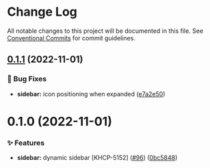 # Change Log

All notable changes to this project will be documented in this file.
See [Conventional Commits](https://conventionalcommits.org) for commit guidelines.

## [0.1.1](https://github.com/Kong/kong-ui-shared-components/compare/@kong-ui/sidebar@0.1.0...@kong-ui/sidebar@0.1.1) (2022-11-01)


### 🐛 Bug Fixes

* **sidebar:** icon positioning when expanded ([e7a2e50](https://github.com/Kong/kong-ui-shared-components/commit/e7a2e50a89620dbf3fd32ffe55931301b2942c1f))





# 0.1.0 (2022-11-01)


### ✨ Features

* **sidebar:** dynamic sidebar [KHCP-5152] ([#96](https://github.com/Kong/kong-ui-shared-components/issues/96)) ([0bc5848](https://github.com/Kong/kong-ui-shared-components/commit/0bc5848de494225091c651de04d850db0bb7c071))
